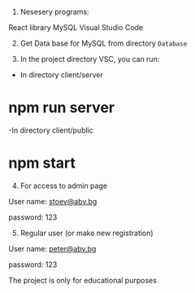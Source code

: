 1. Nesesery programs:

React library
MySQL
Visual Studio Code

2. Get Data base for MySQL from directory `Database`

3. In the project directory VSC, you can run:

- In directory client/server

# npm run server

-In directory client/public

# npm start

4. For access to admin page 

User name: stoev@abv.bg

password: 123

5. Regular user (or make new registration)

User name: peter@abv.bg

password: 123

The project is only for educational purposes


